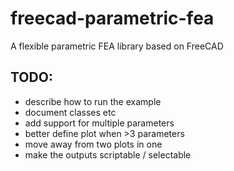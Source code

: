 # freecad-parametric-fea

 A flexible parametric FEA library based on FreeCAD

## TODO:
- describe how to run the example
- document classes etc
- add support for multiple parameters
- better define plot when >3 parameters
- move away from two plots in one
- make the outputs scriptable / selectable